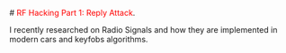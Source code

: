 #<span style="color:red"> RF Hacking Part 1: Reply Attack</span>.

I recently researched on Radio Signals and how they are implemented in modern cars and keyfobs algorithms.
